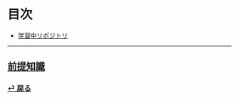 # 目次
- [学習中リポジトリ](https://github.com/tamai-hideyuki/learn-arm64-macos.git)
---
## [前提知識](./0.md)


### [ ⏎ 戻る](../learning-journal.md)

